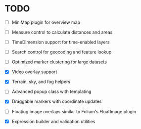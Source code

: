 # TODO

- [ ] MiniMap plugin for overview map
- [ ] Measure control to calculate distances and areas
- [ ] TimeDimension support for time-enabled layers
- [ ] Search control for geocoding and feature lookup
- [ ] Optimized marker clustering for large datasets
- [x] Video overlay support
- [x] Terrain, sky, and fog helpers
- [ ] Advanced popup class with templating
- [x] Draggable markers with coordinate updates

- [ ] Floating image overlays similar to Folium's FloatImage plugin
- [x] Expression builder and validation utilities

